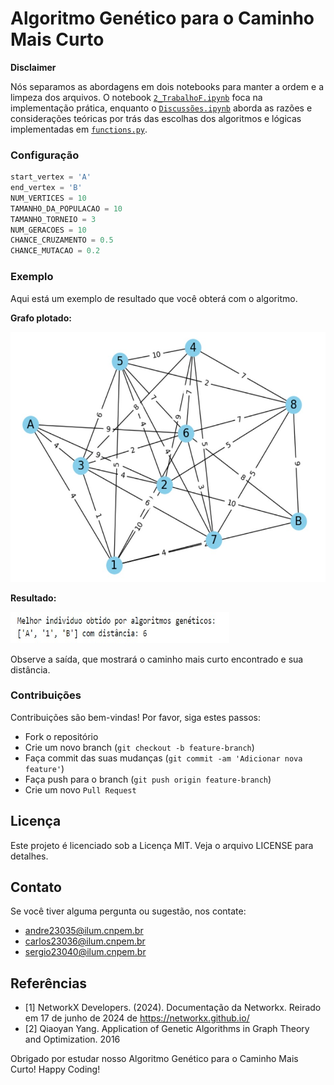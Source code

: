# Algoritmo Genético para o Caminho Mais Curto
**Disclaimer**

Nós separamos as abordagens em dois notebooks para manter a ordem e a limpeza dos arquivos. O notebook [`2_TrabalhoF.ipynb`](2_TrabalhoF.ipynb) foca na implementação prática, enquanto o [`Discussões.ipynb`](Discussões.ipynb) aborda as razões e considerações teóricas por trás das escolhas dos algoritmos e lógicas implementadas em [`functions.py`](functions.py).

### Configuração
```python
start_vertex = 'A'
end_vertex = 'B'
NUM_VERTICES = 10 
TAMANHO_DA_POPULACAO = 10 
TAMANHO_TORNEIO = 3
NUM_GERACOES = 10
CHANCE_CRUZAMENTO = 0.5
CHANCE_MUTACAO = 0.2
```

  

### Exemplo
Aqui está um exemplo de resultado que você obterá com o algoritmo.

**Grafo plotado:**


<img src="grafo.jpeg" alt="Grafo" width="600" height="400"/>

**Resultado:**

<img src="resultado.jpeg" alt="Grafo" width="350" height="50"/>


Observe a saída, que mostrará o caminho mais curto encontrado e sua distância.

### Contribuições
Contribuições são bem-vindas! Por favor, siga estes passos:

- Fork o repositório
- Crie um novo branch (`git checkout -b feature-branch`)
- Faça commit das suas mudanças (`git commit -am 'Adicionar nova feature'`)
- Faça push para o branch (`git push origin feature-branch`)
- Crie um novo `Pull Request`
  
## Licença
Este projeto é licenciado sob a Licença MIT. Veja o arquivo LICENSE para detalhes.

## Contato
Se você tiver alguma pergunta ou sugestão, nos contate:
- andre23035@ilum.cnpem.br
- carlos23036@ilum.cnpem.br
- sergio23040@ilum.cnpem.br

## Referências
- [1] NetworkX Developers. (2024). Documentação da Networkx. Reirado em 17 de junho de 2024 de https://networkx.github.io/
- [2] Qiaoyan Yang. Application of Genetic Algorithms in Graph Theory and Optimization. 2016

Obrigado por estudar nosso Algoritmo Genético para o Caminho Mais Curto! Happy Coding!
